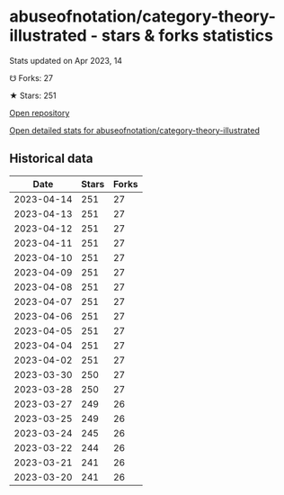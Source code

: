 # abuseofnotation/category-theory-illustrated - stars & forks statistics

Stats updated on Apr 2023, 14

☋ Forks: 27

★ Stars: 251

[Open repository](https://github.com/abuseofnotation/category-theory-illustrated)

[Open detailed stats for abuseofnotation/category-theory-illustrated](https://reviewgithub.com/rep/abuseofnotation/category-theory-illustrated)

## Historical data
| Date | Stars | Forks |
|------|-------|-------|
| 2023-04-14 | 251 | 27 | 
| 2023-04-13 | 251 | 27 | 
| 2023-04-12 | 251 | 27 | 
| 2023-04-11 | 251 | 27 | 
| 2023-04-10 | 251 | 27 | 
| 2023-04-09 | 251 | 27 | 
| 2023-04-08 | 251 | 27 | 
| 2023-04-07 | 251 | 27 | 
| 2023-04-06 | 251 | 27 | 
| 2023-04-05 | 251 | 27 | 
| 2023-04-04 | 251 | 27 | 
| 2023-04-02 | 251 | 27 | 
| 2023-03-30 | 250 | 27 | 
| 2023-03-28 | 250 | 27 | 
| 2023-03-27 | 249 | 26 | 
| 2023-03-25 | 249 | 26 | 
| 2023-03-24 | 245 | 26 | 
| 2023-03-22 | 244 | 26 | 
| 2023-03-21 | 241 | 26 | 
| 2023-03-20 | 241 | 26 | 


